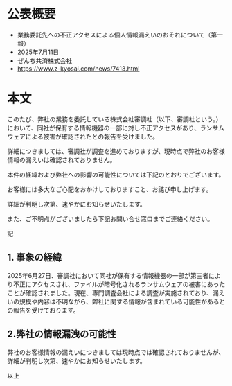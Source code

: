 # 公表概要
- 業務委託先への不正アクセスによる個人情報漏えいのおそれについて（第一報）
- 2025年7月11日
- ぜんち共済株式会社
- https://www.z-kyosai.com/news/7413.html

# 本文
このたび、弊社の業務を委託している株式会社審調社（以下、審調社という。）において、同社が保有する情報機器の一部に対し不正アクセスがあり、ランサムウェアによる被害が確認されたとの報告を受けました。

詳細につきましては、審調社が調査を進めておりますが、現時点で弊社のお客様情報の漏えいは確認されておりません。

本件の経緯および弊社への影響の可能性については下記のとおりでございます。

お客様には多大なご心配をおかけしておりますこと、お詫び申し上げます。

詳細が判明し次第、速やかにお知らせいたします。

また、ご不明点がございましたら下記お問い合せ窓口までご連絡ください。

記

## 1. 事象の経緯
2025年6月27日、審調社において同社が保有する情報機器の一部が第三者により不正にアクセスされ、ファイルが暗号化されるランサムウェアの被害にあったことが確認されました。現在、専門調査会社による調査が実施されており、漏えいの規模や内容は不明ながら、弊社に関する情報が含まれている可能性があるとの報告を受けております。

## 2.弊社の情報漏洩の可能性
弊社のお客様情報の漏えいにつきましては現時点では確認されておりませんが、詳細が判明し次第、速やかにお知らせいたします。

以上
